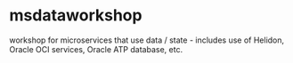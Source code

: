 # msdataworkshop
workshop for microservices that use data / state - includes use of Helidon, Oracle OCI services, Oracle ATP database, etc.
